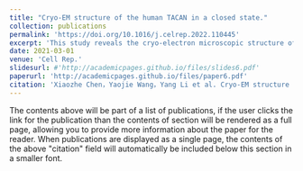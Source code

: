 ```yaml
---
title: "Cryo-EM structure of the human TACAN in a closed state."
collection: publications
permalink: 'https://doi.org/10.1016/j.celrep.2022.110445'
excerpt: 'This study reveals the cryo-electron microscopic structure of human TACAN (hTACAN), an ion channel-like protein potentially involved in sensing mechanical pain. hTACAN forms a dimer, with each protomer consisting of a transmembrane globular domain (TMD) and an intracellular domain (ICD). Molecular dynamics simulations indicate the presence of a putative ion conduction pore in each protomer. A single-point mutation at Met207 significantly increases membrane pressure-activated currents, and each hTACAN subunit binds one cholesterol molecule. These findings provide insights into the molecular assembly of hTACAN, suggesting that the wild-type protein is in a closed state.'
date: 2021-03-01
venue: 'Cell Rep.'
slidesurl: #'http://academicpages.github.io/files/slides6.pdf'
paperurl: 'http://academicpages.github.io/files/paper6.pdf'
citation: 'Xiaozhe Chen，Yaojie Wang，Yang Li et al. Cryo-EM structure of the human TACAN in a closed state. Cell Rep 2022, 38 (9): 110445. '
---
```


The contents above will be part of a list of publications, if the user clicks the link for the publication than the contents of section will be rendered as a full page, allowing you to provide more information about the paper for the reader. When publications are displayed as a single page, the contents of the above "citation" field will automatically be included below this section in a smaller font.
